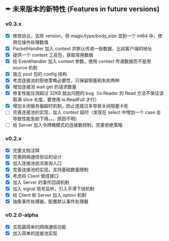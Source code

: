 ## ✒ 未来版本的新特性 (Features in future versions)

### v0.3.x

* [x] 修改协议，去除 version，将 magic/type/body_size 混到一个 int64 中，使用位操作处理数值
* [x] PacketHandler 加入 context 并默认传递一些数据，比如客户端的地址
* [x] 提供一个 context 工具包，获取常用数据
* [x] 给 EventHandler 加入 context 参数，使用 context 传递数据而不是用 source 机制
* [x] 独立 pool 包的 config 结构
* [x] 考虑连接池的拒绝策略必要性，只保留阻塞和失败两种
* [x] 增加连接池 wait get 的请求数量
* [x] 修复性能压测超过 32KB 就出问题的 bug（io.Reader 的 Read 方法不保证读取满 slice 长度，要使用 io.ReadFull 才行）
* [x] 增加关闭服务器超时机制，防止连接过多导致关闭阻塞卡死
* [ ] 完善连接池的实现，加入 context 超时（发现在 select 中增加一个 case 会导致性能急剧下降。。。原因不明）
* [ ] 给 Server 加入令牌桶模式的连接数控制，完善拒绝策略

### v0.2.x

* [x] 完善文档注释
* [x] 完善网络通信协议的设计
* [x] 加入连接池状况查询入口
* [x] 完善连接池的实现，支持基础数量限制
* [x] 考虑将 Client 做成接口
* [x] 加入 Server 的事件回调机制
* [x] 加入 signal 信号监听，引入平滑下线机制
* [x] 给 Client 和 Server 加入 option 机制
* [x] 抽象事件处理器，配置默认事件处理器

### v0.2.0-alpha

* [x] 实现最简单的网络通信功能
* [x] 加入简单的连接池实现